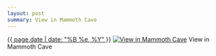 ```yaml
---
layout: post
summary: View in Mammoth Cave
---
```


<p>
  <time><a href="/44">{{ page.date | date: "%B %e, %Y" }}</a></time>
  <a href="/44"><img src="{{ site.assets_url }}/44-640.jpg" srcset="{{ site.assets_url }}/44-1280.jpg 1280w, {{ site.assets_url }}/44-960.jpg 960w, {{ site.assets_url }}/44-640.jpg 640w, {{ site.assets_url }}/44-320.jpg 320w" sizes="(min-width: 700px) 50vw, calc(100vw - 2rem)" alt="View in Mammoth Cave" /></a>
  <span>View in Mammoth Cave</span>
</p>
